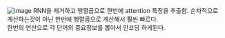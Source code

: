 
![image](https://user-images.githubusercontent.com/37290818/116801886-016fd280-ab49-11eb-9e12-2adc7abe4526.png)
RNN을 제거하고 행렬곱으로 한번에 attention 특징을 추출함. 순차적으로 계산하는것이 아닌 한번에 행렬곱으로 계산해서 훨씬 빠르다.\
한번의 연산으로 각 단어의 중요정보를 뽑아서 인코딩 하게된다.
